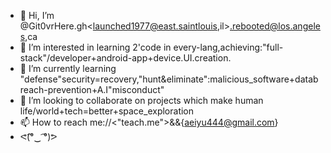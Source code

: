 - 👋 Hi, I’m @Git0vrHere.gh<launched1977@east.saintlouis,il>.rebooted@los.angeles,ca
- 👀 I’m interested in learning 2'code in every-lang,achieving:"full-stack"/developer+android-app+device.UI.creation. 
- 🌱 I’m currently learning "defense"security=recovery,"hunt&eliminate":malicious_software+databreach-prevention+A.I"misconduct" 
- 💞️ I’m looking to collaborate on projects which make human life/world+tech=better+space_exploration
- 📫 How to reach me://<"teach.me">&&{aeiyu444@gmail.com} <true>
- ᕙ(͡°‿ ͡°)ᕗ

<!---
Git0vrHere/Git0vrHere is a ✨ special ✨ repository because its `README.md` (this file) appears on your GitHub profile.
You can click the Preview link to take a look at your changes.
--->
